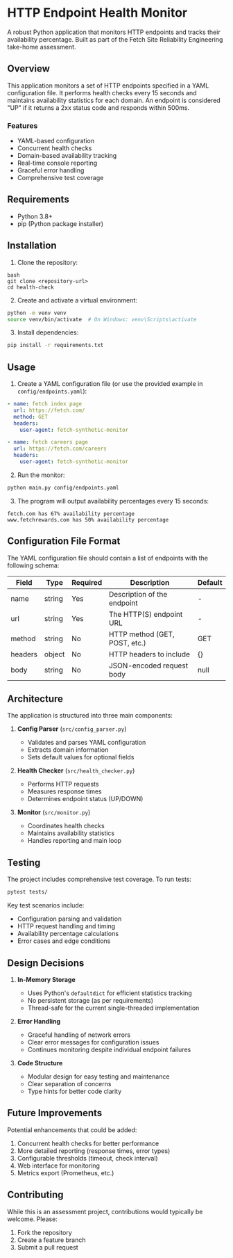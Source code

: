 # HTTP Endpoint Health Monitor

A robust Python application that monitors HTTP endpoints and tracks their availability percentage. Built as part of the Fetch Site Reliability Engineering take-home assessment.

## Overview

This application monitors a set of HTTP endpoints specified in a YAML configuration file. It performs health checks every 15 seconds and maintains availability statistics for each domain. An endpoint is considered "UP" if it returns a 2xx status code and responds within 500ms.

### Features
- YAML-based configuration
- Concurrent health checks
- Domain-based availability tracking
- Real-time console reporting
- Graceful error handling
- Comprehensive test coverage

## Requirements

- Python 3.8+
- pip (Python package installer)

## Installation

1. Clone the repository:
```
bash
git clone <repository-url>
cd health-check
```

2. Create and activate a virtual environment:
```bash
python -m venv venv
source venv/bin/activate  # On Windows: venv\Scripts\activate
```

3. Install dependencies:
```bash
pip install -r requirements.txt
```

## Usage

1. Create a YAML configuration file (or use the provided example in `config/endpoints.yaml`):
```yaml
- name: fetch index page
  url: https://fetch.com/
  method: GET
  headers:
    user-agent: fetch-synthetic-monitor

- name: fetch careers page
  url: https://fetch.com/careers
  headers:
    user-agent: fetch-synthetic-monitor
```

2. Run the monitor:
```bash
python main.py config/endpoints.yaml
```

3. The program will output availability percentages every 15 seconds:
```
fetch.com has 67% availability percentage
www.fetchrewards.com has 50% availability percentage
```

## Configuration File Format

The YAML configuration file should contain a list of endpoints with the following schema:

| Field | Type | Required | Description | Default |
|-------|------|----------|-------------|---------|
| name | string | Yes | Description of the endpoint | - |
| url | string | Yes | The HTTP(S) endpoint URL | - |
| method | string | No | HTTP method (GET, POST, etc.) | GET |
| headers | object | No | HTTP headers to include | {} |
| body | string | No | JSON-encoded request body | null |

## Architecture

The application is structured into three main components:

1. **Config Parser** (`src/config_parser.py`)
   - Validates and parses YAML configuration
   - Extracts domain information
   - Sets default values for optional fields

2. **Health Checker** (`src/health_checker.py`)
   - Performs HTTP requests
   - Measures response times
   - Determines endpoint status (UP/DOWN)

3. **Monitor** (`src/monitor.py`)
   - Coordinates health checks
   - Maintains availability statistics
   - Handles reporting and main loop

## Testing

The project includes comprehensive test coverage. To run tests:

```bash
pytest tests/
```

Key test scenarios include:
- Configuration parsing and validation
- HTTP request handling and timing
- Availability percentage calculations
- Error cases and edge conditions

## Design Decisions

1. **In-Memory Storage**
   - Uses Python's `defaultdict` for efficient statistics tracking
   - No persistent storage (as per requirements)
   - Thread-safe for the current single-threaded implementation

2. **Error Handling**
   - Graceful handling of network errors
   - Clear error messages for configuration issues
   - Continues monitoring despite individual endpoint failures

3. **Code Structure**
   - Modular design for easy testing and maintenance
   - Clear separation of concerns
   - Type hints for better code clarity

## Future Improvements

Potential enhancements that could be added:

1. Concurrent health checks for better performance
2. More detailed reporting (response times, error types)
3. Configurable thresholds (timeout, check interval)
4. Web interface for monitoring
5. Metrics export (Prometheus, etc.)

## Contributing

While this is an assessment project, contributions would typically be welcome. Please:

1. Fork the repository
2. Create a feature branch
3. Submit a pull request

